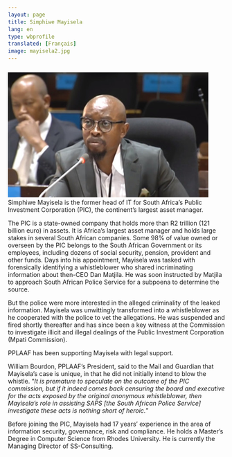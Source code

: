 ```yaml
---
layout: page
title: Simphiwe Mayisela
lang: en
type: wbprofile
translated: [Français]
image: mayisela2.jpg
---
```

<img src="/assets/images/profiles/mayisela2.jpg" class="img-right" style="padding-top:10px;"> 
Simphiwe Mayisela is the former head of IT for South Africa’s Public Investment Corporation (PIC), the continent’s largest asset manager. 

The PIC is a state-owned company that holds more than R2 trillion (121 billion euro) in assets. It is Africa’s largest asset manager and holds large stakes in several South African companies. Some 98% of value owned or overseen by the PIC belongs to the South African Government or its employees, including dozens of social security, pension, provident and other funds. 
Days into his appointment, Mayisela was tasked with forensically identifying a whistleblower who shared incriminating information about then-CEO Dan Matjila. He was soon instructed by Matjila to approach South African Police Service for a subpoena to determine the source.

But the police were more interested in the alleged criminality of the leaked information. Mayisela was unwittingly transformed into a whistleblower as he cooperated with the police to vet the allegations. He was suspended and fired shortly thereafter and has since been a key witness at the Commission to investigate illicit and illegal dealings of the Public Investment Corporation (Mpati Commission).

PPLAAF has been supporting Mayisela with legal support. 

William Bourdon, PPLAAF’s President, said to the Mail and Guardian that Mayisela’s case is unique, in that he did not initially intend to blow the whistle. “_It is premature to speculate on the outcome of the PIC commission, but if it indeed comes back censuring the board and executive for the acts exposed by the original anonymous whistleblower, then Mayisela’s role in assisting SAPS [the South African Police Service] investigate these acts is nothing short of heroic._”

Before joining the PIC, Mayisela had 17 years’ experience in the area of information security, governance, risk and compliance. He holds a Master’s Degree in Computer Science from Rhodes University. He is currently the Managing Director of SS-Consulting.

